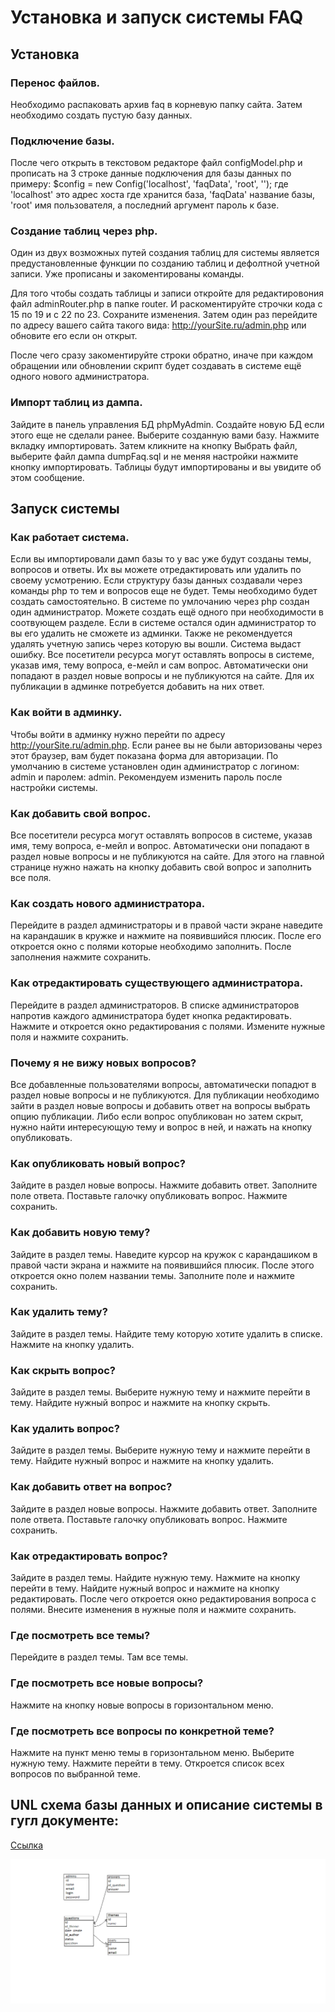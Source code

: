 # Установка и запуск системы FAQ

## Установка

### Перенос файлов.
Необходимо распаковать архив faq в корневую папку сайта. Затем необходимо создать пустую базу данных. 

### Подключение базы.
После чего открыть в текстовом редакторе файл configModel.php и прописать на 3 строке  данные подключения для базы данных по примеру:
$config = new Config('localhost', 'faqData', 'root', '');  где 'localhost' это адрес хоста где хранится база,  'faqData' название базы, 'root' имя пользователя, а последний аргумент пароль к базе.

### Создание таблиц через php.
Один из двух возможных путей создания таблиц для системы является предустановленные функции по созданию таблиц и дефолтной учетной записи. Уже прописаны и закоментированы команды.

Для того чтобы создать таблицы и записи откройте для редактировония файл adminRouter.php в папке router. И раскоментируйте строчки кода с 15 по 19 и с 22 по 23. Сохраните изменения. Затем один раз перейдите по адресу вашего сайта такого вида: http://yourSite.ru/admin.php или обновите его если он открыт.

После чего сразу  закоментируйте строки обратно, иначе при каждом обращении или обновлении скрипт будет создавать в системе ещё одного нового администратора.
### Импорт таблиц из дампа.
Зайдите в панель управления БД phpMyAdmin. Создайте новую БД если этого еще не сделали ранее. Выберите созданную вами базу. Нажмите вкладку импортировать. Затем кликните на кнопку Выбрать файл, выберите файл дампа dumpFaq.sql и не меняя настройки нажмите кнопку импортировать. Таблицы будут импортированы и вы увидите об этом сообщение.

## Запуск системы
### Как работает система.
Если вы импортировали дамп базы то у вас уже будут созданы темы, вопросов и ответы. Их вы  можете  отредактировать  или удалить по своему усмотрению. Если структуру базы данных создавали через команды php то тем и вопросов еще не будет. Темы необходимо будет создать самостоятельно. 
В  системе по умлочанию через php создан один администратор. Можете создать  ещё одного при необходимости в соотвующем разделе. Если в системе остался один администратор то вы его удалить не сможете из админки. Также не рекомендуется удалять учетную запись через которую вы вошли. Система выдаст ошибку. 
Все посетители ресурса могут оставлять вопросы в системе, указав имя, тему вопроса, е-мейл и сам вопрос. Автоматически они попадают в раздел новые вопросы и не публикуются на сайте. Для их публикации в админке потребуется добавить на них ответ.

### Как войти в админку.
Чтобы войти в админку нужно перейти по адресу http://yourSite.ru/admin.php. Если ранее вы не были авторизованы через этот браузер, вам будет показана форма для авторизации. По умолчанию в системе установлен один администратор с логином: admin и паролем: admin. Рекомендуем изменить пароль после настройки системы.
### Как добавить свой вопрос.
Все посетители ресурса могут оставлять вопросов в системе, указав имя, тему вопроса, е-мейл и вопрос. Автоматически они попадают в раздел новые вопросы и не публикуются на сайте. Для этого на главной странице нужно нажать на кнопку добавить свой вопрос и заполнить все поля.

### Как создать нового администратора.
Перейдите в раздел администраторы и в правой части экране наведите на карандашик в кружке и нажмите на появившийся плюсик. После его откроется окно с полями которые необходимо заполнить. После заполнения нажмите сохранить.

### Как отредактировать существующего администратора.
Перейдите в раздел администраторов. В списке администраторов напротив каждого администратора будет кнопка редактировать. Нажмите и откроется окно редактирования с полями. Измените нужные поля и нажмите сохранить.

### Почему я не вижу новых вопросов?
Все добавленные пользователями вопросы, автоматически попадют в раздел новые вопросы и не публикуются. Для публикации необходимо зайти в раздел новые вопросы и добавить ответ на вопросы выбрать опцию публикации. Либо если вопрос опубликован но затем скрыт, нужно найти интересующую тему и вопрос в ней, и нажать на кнопку опубликовать.

### Как опубликовать новый вопрос?
Зайдите в раздел новые вопросы. Нажмите добавить ответ. Заполните поле ответа. Поставьте галочку опубликовать вопрос. Нажмите сохранить.

### Как добавить новую тему?
Зайдите в раздел темы. Наведите курсор на кружок с карандашиком в правой части экрана и нажмите на появившийся плюсик. После этого откроется окно  полем названии темы. Заполните поле и нажмите сохранить.

### Как удалить тему?
Зайдите в раздел темы. Найдите тему которую хотите удалить в списке. Нажмите на кнопку удалить.

### Как скрыть вопрос?
Зайдите в раздел темы. Выберите нужную тему и нажмите перейти в тему. Найдите нужный вопрос и нажмите на кнопку скрыть.

### Как удалить вопрос?
Зайдите в раздел темы. Выберите нужную тему и нажмите перейти в тему. Найдите нужный вопрос и нажмите на кнопку удалить.

### Как добавить ответ на вопрос?
Зайдите в раздел новые вопросы. Нажмите добавить ответ. Заполните поле ответа. Поставьте галочку опубликовать вопрос. Нажмите сохранить.

### Как отредактировать вопрос?
Зайдите в раздел темы. Найдите нужную тему. Нажмите на кнопку перейти в тему. Найдите нужный вопрос и нажмите на кнопку редактировать. После чего откроется окно редактирования вопроса с полями. Внесите изменения в нужные поля и нажмите сохранить.

### Где посмотреть все темы?
Перейдите в раздел темы. Там все темы.

### Где посмотреть все новые вопросы?
Нажмите на кнопку новые вопросы в горизонтальном меню.

### Где посмотреть все вопросы по конкретной теме?
Нажмите на пункт меню темы в горизонтальном меню. Выберите нужную тему. Нажмите перейти в тему. Откроется список всех вопросов по выбранной теме.

## UNL схема базы данных и описание системы в гугл документе:
 <a href="https://docs.google.com/document/d/18vtuKs3FtWhX1CG26DDXTGU28ENLr73xjvm7C0Ebyp8/edit?usp=sharing">Ссылка</a>

 <img src="uml.png">
